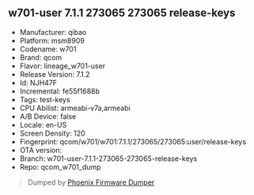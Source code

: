 ## w701-user 7.1.1 273065 273065 release-keys
- Manufacturer: qibao
- Platform: msm8909
- Codename: w701
- Brand: qcom
- Flavor: lineage_w701-user
- Release Version: 7.1.2
- Id: NJH47F
- Incremental: fe55f1688b
- Tags: test-keys
- CPU Abilist: armeabi-v7a,armeabi
- A/B Device: false
- Locale: en-US
- Screen Density: 120
- Fingerprint: qcom/w701/w701:7.1.1/273065/273065:user/release-keys
- OTA version: 
- Branch: w701-user-7.1.1-273065-273065-release-keys
- Repo: qcom_w701_dump


>Dumped by [Phoenix Firmware Dumper](https://github.com/DroidDumps/phoenix_firmware_dumper)
